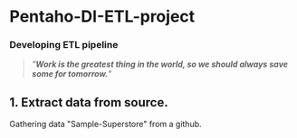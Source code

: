 # Pentaho-DI-ETL-project

### Developing ETL pipeline

>*"***Work is the greatest thing in the world, so we should always save some for tomorrow.***"*

## 1. Extract data from source.
  Gathering data "Sample-Superstore" from a github.
  
